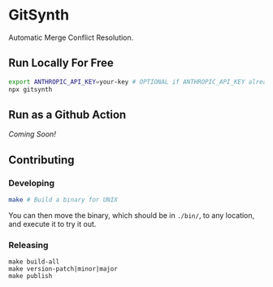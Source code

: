 # GitSynth

Automatic Merge Conflict Resolution.

## Run Locally For Free

```bash
export ANTHROPIC_API_KEY=your-key # OPTIONAL if ANTHROPIC_API_KEY already set in your .env or environment
npx gitsynth
```

## Run as a Github Action

*Coming Soon!*

## Contributing

### Developing

```bash
make # Build a binary for UNIX
```

You can then move the binary, which should be in `./bin/`, to any location, and execute it to try it out.

### Releasing

```
make build-all
make version-patch|minor|major
make publish
```
